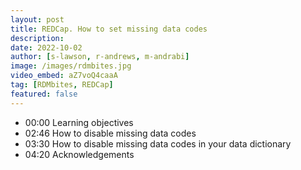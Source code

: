 ```yaml
---
layout: post
title: REDCap. How to set missing data codes
description: 
date: 2022-10-02
author: [s-lawson, r-andrews, m-andrabi]
image: /images/rdmbites.jpg
video_embed: aZ7voQ4caaA
tag: [RDMbites, REDCap]
featured: false
---
```


- 00:00 Learning objectives
- 02:46 How to disable missing data codes
- 03:30 How to disable missing data codes in your data dictionary 
- 04:20 Acknowledgements